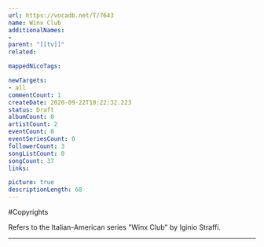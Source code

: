 ```yaml
---
url: https://vocadb.net/T/7643
name: Winx Club
additionalNames: 
- 
parent: "[[tv]]"
related:

mappedNicoTags:

newTargets:
- all
commentCount: 1
createDate: 2020-09-22T10:22:32.223
status: Draft
albumCount: 0
artistCount: 2
eventCount: 0
eventSeriesCount: 0
followerCount: 3
songListCount: 0
songCount: 37
links: 

picture: true
descriptionLength: 68
---
```


#Copyrights

Refers to the Italian-American series "Winx Club" by Iginio Straffi.

---

